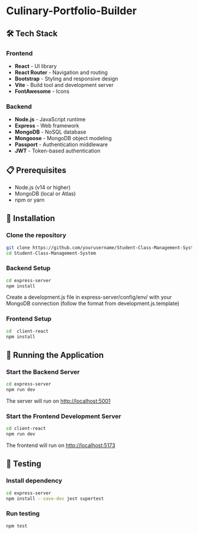 # Culinary-Portfolio-Builder


## 🛠️ Tech Stack

### Frontend

- **React** - UI library
- **React Router** - Navigation and routing
- **Bootstrap** - Styling and responsive design
- **Vite** - Build tool and development server
- **FontAwesome** - Icons

### Backend

- **Node.js** - JavaScript runtime
- **Express** - Web framework
- **MongoDB** - NoSQL database
- **Mongoose** - MongoDB object modeling
- **Passport** - Authentication middleware
- **JWT** - Token-based authentication

## 📋 Prerequisites

- Node.js (v14 or higher)
- MongoDB (local or Atlas)
- npm or yarn

## 🔧 Installation

### Clone the repository

```bash
git clone https://github.com/yourusername/Student-Class-Management-System.git
cd Student-Class-Management-System
```

### Backend Setup

```bash
cd express-server
npm install
```

Create a development.js file in express-server/config/env/ with your MongoDB connection
(follow the format from development.js.template)

### Frontend Setup

```bash
cd  client-react
npm install
```

## 🚀 Running the Application

### Start the Backend Server

```bash
cd express-server
npm run dev
```

The server will run on <http://localhost:5001>

### Start the Frontend Development Server

```bash
cd client-react
npm run dev
```

The frontend will run on <http://localhost:5173>

## 🔧 Testing

### Install dependency

```bash
cd express-server
npm install --save-dev jest supertest
```

### Run testing

```bash
npm test
```
